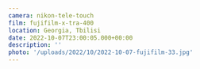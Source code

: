 ```yaml
---
camera: nikon-tele-touch
film: fujifilm-x-tra-400
location: Georgia, Tbilisi
date: 2022-10-07T23:00:05.000+00:00
description: ''
photo: '/uploads/2022/10/2022-10-07-fujifilm-33.jpg'
---
```

